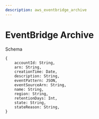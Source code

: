 ```yaml
---
description: aws_eventbridge_archive
---
```


# EventBridge Archive

Schema
```
{
	accountId: String,
	arn: String,
	creationTime: Date,
	description: String,
	eventPattern: JSON,
	eventSourceArn: String,
	name: String,
	region: String,
	retentionDays: Int,
	state: String,
	stateReason: String,
}
```
